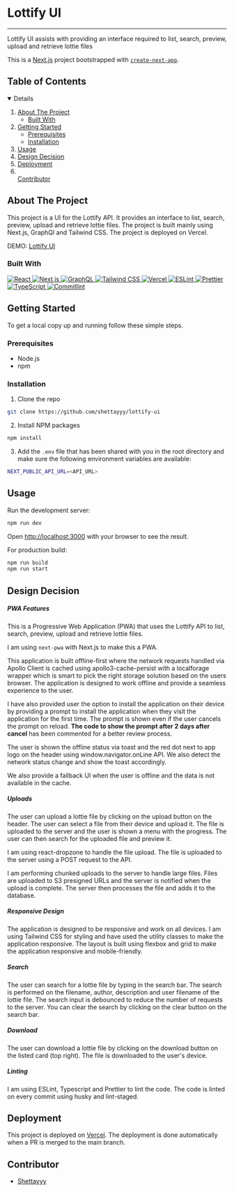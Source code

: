 # Lottify UI

---

Lottify UI assists with providing an interface required to list, search, preview, upload and retrieve lottie files

This is a [Next.js](https://nextjs.org/) project bootstrapped with [`create-next-app`](https://github.com/vercel/next.js/tree/canary/packages/create-next-app).

<!-- TABLE OF CONTENTS -->

## Table of Contents

<details open>
  <ol>
    <li>
      <a href="#about-the-project">About The Project</a>
      <ul>
        <li><a href="#built-with">Built With</a></li>
      </ul>
    </li>
    <li>
      <a href="#getting-started">Getting Started</a>
      <ul>
        <li><a href="#prerequisites">Prerequisites</a></li>
        <li><a href="#installation">Installation</a></li>
      </ul>
    </li>
    <li><a href="#usage">Usage</a></li>
    <li><a href="#Design Decision">Design Decision</a></li>
    <li><a href="#deployment">Deployment</a></li>
    <li></li><a href="#contributor">Contributor</a></li>
  </ol>
</details>

## About The Project

This project is a UI for the Lottify API. It provides an interface to list, search, preview, upload and retrieve lottie files. The project is built mainly using Next.js, GraphQl and Tailwind CSS. The project is deployed on Vercel.

DEMO: [Lottify UI](https://lottify-ui.vercel.app/)

### Built With

<div>
  <a href="https://reactjs.org/"/>
    <img src="https://img.shields.io/badge/React-20232A?style=for-the-badge&logo=react&logoColor=61DAFB" alt="React" />
  </a>

  <a href="https://nextjs.org/"/>
    <img src="https://img.shields.io/badge/Next.js-20232A?style=for-the-badge&logo=next.js&logoColor=white" alt="Next.js" />
  </a>

  <a href="https://graphql.org/"/>
    <img src="https://img.shields.io/badge/GraphQL-20232A?style=for-the-badge&logo=graphql&logoColor=E10098" alt="GraphQL" />
  </a>

  <a href="https://tailwindcss.com/"/>
    <img src="https://img.shields.io/badge/Tailwind_CSS-20232A?style=for-the-badge&logo=tailwind-css&logoColor=38B2AC" alt="Tailwind CSS" />
  </a>

  <a href="https://vercel.com/"/>
    <img src="https://img.shields.io/badge/Vercel-20232A?style=for-the-badge&logo=vercel&logoColor=white" alt="Vercel" />
  </a>

  <a href="https://eslint.org/"/>
    <img src="https://img.shields.io/badge/ESLint-20232A?style=for-the-badge&logo=eslint&logoColor=4B32C3" alt="ESLint" />
  </a>

  <a href="https://prettier.io/"/>
    <img src="https://img.shields.io/badge/Prettier-20232A?style=for-the-badge&logo=prettier&logoColor=F7B93E" alt="Prettier" />
  </a>

  <!-- Typescript -->
  <a href="https://www.typescriptlang.org/"/>
    <img src="https://img.shields.io/badge/TypeScript-20232A?style=for-the-badge&logo=typescript&logoColor=3178C6" alt="TypeScript" />
  </a>

  <!-- Commitlint -->
  <a href="https://commitlint.js.org/"/>
    <img src="https://img.shields.io/badge/Commitlint-20232A?style=for-the-badge&logo=commitlint&logoColor=white" alt="Commitlint" />
  </a>
</div>

## Getting Started

To get a local copy up and running follow these simple steps.

### Prerequisites

- Node.js
- npm

### Installation

1. Clone the repo

```bash
git clone https://github.com/shettayyy/lottify-ui
```

2. Install NPM packages

```bash
npm install
```

3. Add the `.env` file that has been shared with you in the root directory and make sure the following environment variables are available:

```bash
NEXT_PUBLIC_API_URL=<API_URL>
```

## Usage

Run the development server:

```bash
npm run dev
```

Open [http://localhost:3000](http://localhost:3000) with your browser to see the result.

For production build:

```bash
npm run build
npm run start
```

## Design Decision

##### PWA Features

This is a Progressive Web Application (PWA) that uses the Lottify API to list, search, preview, upload and retrieve lottie files.

I am using `next-pwa` with Next.js to make this a PWA.

This application is built offline-first where the network requests handled via Apollo Client is cached using apollo3-cache-persist with a localforage wrapper which is smart to pick the right storage solution based on the users browser. The application is designed to work offline and provide a seamless experience to the user.

I have also provided user the option to install the application on their device by providing a prompt to install the application when they visit the application for the first time. The prompt is shown even if the user cancels the prompt on reload. **The code to show the prompt after 2 days after cancel** has been commented for a better review process.

The user is shown the offline status via toast and the red dot next to app logo on the header using window.navigator.onLine API. We also detect the network status change and show the toast accordingly.

We also provide a fallback UI when the user is offline and the data is not available in the cache.

##### Uploads

The user can upload a lottie file by clicking on the upload button on the header. The user can select a file from their device and upload it. The file is uploaded to the server and the user is shown a menu with the progress. The user can then search for the uploaded file and preview it.

I am using react-dropzone to handle the file upload. The file is uploaded to the server using a POST request to the API.

I am performing chunked uploads to the server to handle large files. Files are uploaded to S3 presigned URLs and the server is notified when the upload is complete. The server then processes the file and adds it to the database.

##### Responsive Design

The application is designed to be responsive and work on all devices. I am using Tailwind CSS for styling and have used the utility classes to make the application responsive. The layout is built using flexbox and grid to make the application responsive and mobile-friendly.

##### Search

The user can search for a lottie file by typing in the search bar. The search is performed on the filename, author, description and user filename of the lottie file. The search input is debounced to reduce the number of requests to the server. You can clear the search by clicking on the clear button on the search bar.

##### Download

The user can download a lottie file by clicking on the download button on the listed card (top right). The file is downloaded to the user's device.

##### Linting

I am using ESLint, Typescript and Prettier to lint the code. The code is linted on every commit using husky and lint-staged.

## Deployment

This project is deployed on [Vercel](https://vercel.com/). The deployment is done automatically when a PR is merged to the main branch.

## Contributor

- [Shettayyy](https://github.com/shettayyy)
